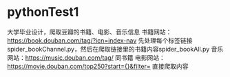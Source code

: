 # pythonTest1
大学毕业设计，爬取豆瓣的书籍、电影、音乐信息
书籍网站：https://book.douban.com/tag/?icn=index-nav  先处理每个标签链接spider_bookChannel.py，然后在爬取链接里的书籍内容spider_bookAll.py
音乐网站：https://music.douban.com/tag/ 同书籍
电影网站：https://movie.douban.com/top250?start={}&filter=  直接爬取内容
